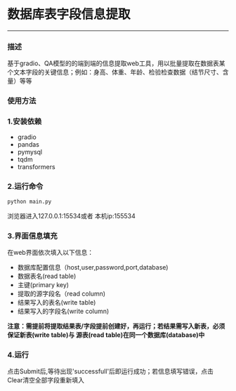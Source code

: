 # 数据库表字段信息提取

---

### 描述
基于gradio、QA模型的的端到端的信息提取web工具，用以批量提取在数据表某个文本字段的关键信息；例如：身高、体重、年龄、检验检查数据（结节尺寸、含量）等等
### 使用方法
### 1.安装依赖
- gradio
- pandas
- pymysql
- tqdm
- transformers
### 2.运行命令
```bash
python main.py
```
浏览器进入127.0.0.1:15534或者 本机ip:155534

### 3.界面信息填充
在web界面依次填入以下信息：
- 数据库配置信息（host,user,password,port,database)
- 数据表名(read table)
- 主键(primary key)
- 提取的源字段名（read column)
- 结果写入的表名(write table)
- 结果写入的字段名(write column)

**注意：需提前将提取结果表/字段提前创建好，再运行；若结果需写入新表，必须保证新表(write table)与
源表(read table)在同一个数据库(database)中**

### 4.运行
点击Submit后,等待出现'successfull'后即运行成功；若信息填写错误，点击Clear清空全部字段重新填入